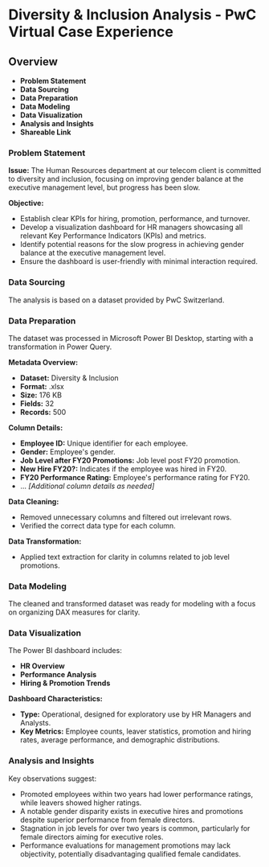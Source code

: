 # Diversity & Inclusion Analysis - PwC Virtual Case Experience

## Overview

- **Problem Statement**
- **Data Sourcing**
- **Data Preparation**
- **Data Modeling**
- **Data Visualization**
- **Analysis and Insights**
- **Shareable Link**

### Problem Statement

**Issue:** The Human Resources department at our telecom client is committed to diversity and inclusion, focusing on improving gender balance at the executive management level, but progress has been slow.

**Objective:**
- Establish clear KPIs for hiring, promotion, performance, and turnover.
- Develop a visualization dashboard for HR managers showcasing all relevant Key Performance Indicators (KPIs) and metrics.
- Identify potential reasons for the slow progress in achieving gender balance at the executive management level.
- Ensure the dashboard is user-friendly with minimal interaction required.

### Data Sourcing

The analysis is based on a dataset provided by PwC Switzerland. 

### Data Preparation

The dataset was processed in Microsoft Power BI Desktop, starting with a transformation in Power Query.

**Metadata Overview:**
- **Dataset:** Diversity & Inclusion
- **Format:** .xlsx
- **Size:** 176 KB
- **Fields:** 32
- **Records:** 500

**Column Details:**
- **Employee ID:** Unique identifier for each employee.
- **Gender:** Employee's gender.
- **Job Level after FY20 Promotions:** Job level post FY20 promotion.
- **New Hire FY20?:** Indicates if the employee was hired in FY20.
- **FY20 Performance Rating:** Employee's performance rating for FY20.
- ... _[Additional column details as needed]_

**Data Cleaning:**
- Removed unnecessary columns and filtered out irrelevant rows.
- Verified the correct data type for each column.

**Data Transformation:**
- Applied text extraction for clarity in columns related to job level promotions.

### Data Modeling

The cleaned and transformed dataset was ready for modeling with a focus on organizing DAX measures for clarity.

### Data Visualization

The Power BI dashboard includes:
- **HR Overview**
- **Performance Analysis**
- **Hiring & Promotion Trends**

**Dashboard Characteristics:**
- **Type:** Operational, designed for exploratory use by HR Managers and Analysts.
- **Key Metrics:** Employee counts, leaver statistics, promotion and hiring rates, average performance, and demographic distributions.

### Analysis and Insights

Key observations suggest:
- Promoted employees within two years had lower performance ratings, while leavers showed higher ratings.
- A notable gender disparity exists in executive hires and promotions despite superior performance from female directors.
- Stagnation in job levels for over two years is common, particularly for female directors aiming for executive roles.
- Performance evaluations for management promotions may lack objectivity, potentially disadvantaging qualified female candidates.
